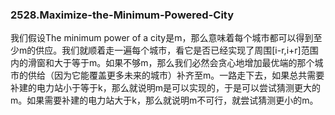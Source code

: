 ### 2528.Maximize-the-Minimum-Powered-City

我们假设The minimum power of a city是m，那么意味着每个城市都可以得到至少m的供应。我们就顺着走一遍每个城市，看它是否已经实现了周围[i-r,i+r]范围内的滑窗和大于等于m。如果不够m，那么我们必然会贪心地增加最优端的那个城市的供给（因为它能覆盖更多未来的城市）补齐至m。一路走下去，如果总共需要补建的电力站小于等于k，那么就说明m是可以实现的，于是可以尝试猜测更大的m。如果需要补建的电力站大于k，那么就说明m不可行，就尝试猜测更小的m。
